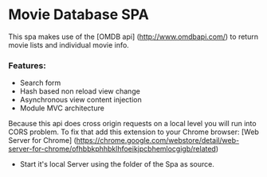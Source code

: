 # Movie Database SPA


This spa makes use of the [OMDB api] (http://www.omdbapi.com/) to return movie lists and individual movie info.

### Features:

* Search form
* Hash based non reload view change
* Asynchronous view content injection
* Module MVC architecture


Because this api does cross origin requests on a local level you will run into CORS problem.
To fix that add this extension to your Chrome browser: 
[Web Server for Chrome] (https://chrome.google.com/webstore/detail/web-server-for-chrome/ofhbbkphhbklhfoeikjpcbhemlocgigb/related)
* Start it's local Server using the folder of the Spa as source.
